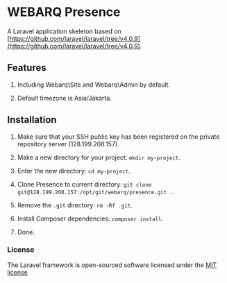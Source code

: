 # WEBARQ Presence

A Laravel application skeleton based on [https://github.com/laravel/laravel/tree/v4.0.9](https://github.com/laravel/laravel/tree/v4.0.9).

## Features

1. Including Webarq\Site and Webarq\Admin by default.

2. Default timezone is Asia/Jakarta.

## Installation

1. Make sure that your SSH public key has been registered on the private repository server (128.199.208.157).

2. Make a new directory for your project: `mkdir my-project`.

3. Enter the new directory: `cd my-project`.

4. Clone Presence to current directory: `git clone git@128.199.208.157:/opt/git/webarq/presence.git .`.

5. Remove the `.git` directory: `rm -Rf .git`.

6. Install Composer dependencies: `composer install`.

7. Done.

### License

The Laravel framework is open-sourced software licensed under the [MIT license](http://opensource.org/licenses/MIT)